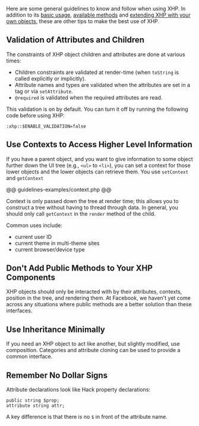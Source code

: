 Here are some general guidelines to know and follow when using XHP. In addition to its [basic usage](basic-usage.md),
[available methods](methods.md) and [extending XHP with your own objects](extending.md), these are other tips to make the best use of XHP.

## Validation of Attributes and Children

The constraints of XHP object children and attributes are done at various times:
* Children constraints are validated at render-time (when `toString` is called explicitly or implicitly).
* Attribute names and types are validated when the attributes are set in a tag or via `setAttribute`.
* `@required` is validated when the required attributes are read.

This validation is on by default. You can turn it off by running the following code before using XHP:

```Hack
:xhp::$ENABLE_VALIDATION=false
```

## Use Contexts to Access Higher Level Information

If you have a parent object, and you want to give information to some object further down the UI tree (e.g., `<ul>` to `<li>`), you
can set a context for those lower objects and the lower objects can retrieve them. You use `setContext` and `getContext`

@@ guidelines-examples/context.php @@

Context is only passed down the tree at render time; this allows you to construct a tree without having to thread through data. In
general, you should only call `getContext` in the `render` method of the child.

Common uses include:
 - current user ID
 - current theme in multi-theme sites
 - current browser/device type

## Don't Add Public Methods to Your XHP Components

XHP objects should only be interacted with by their attributes, contexts, position in the tree, and rendering them. At Facebook,
we haven't yet come across any situations where public methods are a better solution than these interfaces.

## Use Inheritance Minimally

If you need an XHP object to act like another, but slightly modified, use composition. Categories and attribute cloning can
be used to provide a common interface.

## Remember No Dollar Signs

Attribute declarations look like Hack property declarations:

```Hack
public string $prop;
attribute string attr;
```

A key difference is that there is no `$` in front of the attribute name.
